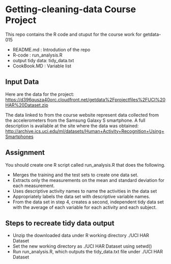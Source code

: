 # Getting-cleaning-data Course Project
   This repo contains the R code and otuput for the course work for getdata-015
   * README.md       : Introdution of the repo 
   * R-code          : run_analysis.R
   * output tidy data: tidy_data.txt
   * CookBook.MD     : Variable list
   
## Input Data 
Here are the data for the project: 
https://d396qusza40orc.cloudfront.net/getdata%2Fprojectfiles%2FUCI%20HAR%20Dataset.zip

The data linked to from the course website represent data collected from the accelerometers from the Samsung Galaxy S smartphone. A full description is available at the site where the data was obtained: 
http://archive.ics.uci.edu/ml/datasets/Human+Activity+Recognition+Using+Smartphones 

## Assignment 
You should create one R script called run_analysis.R that does the following.
* Merges the training and the test sets to create one data set.
* Extracts only the measurements on the mean and standard deviation for each measurement. 
* Uses descriptive activity names to name the activities in the data set
* Appropriately labels the data set with descriptive variable names. 
* From the data set in step 4, creates a second, independent tidy data set with the average of each variable for each activity and each subject.

## Steps to recreate tidy data output 
* Unzip the downloaded data under R working directory ./UCI HAR Dataset
* Set the new working directory as ./UCI HAR Dataset using setwd()
* Run run_analysis.R, which outputs the tidy_data.txt file under ./UCI HAR Dataset



 

   
   
